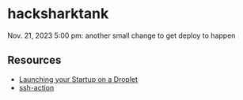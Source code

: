 # hacksharktank

Nov. 21, 2023 5:00 pm: another small change to get deploy to happen


## Resources
* [Launching your Startup on a Droplet](https://medium.com/@danstarns/launching-your-startup-on-a-droplet-feb43f9810a)
* [ssh-action](https://github.com/appleboy/ssh-action)
